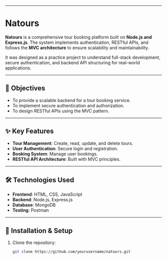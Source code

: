 
---

# Natours

**Natours** is a comprehensive tour booking platform built on **Node.js and Express.js**. The system implements authentication, RESTful APIs, and follows the **MVC architecture** to ensure scalability and maintainability.

It was designed as a practice project to understand full-stack development, secure authentication, and backend API structuring for real-world applications.

---

## 🎯 Objectives
- To provide a scalable backend for a tour booking service.  
- To implement secure authentication and authorization.  
- To design RESTful APIs using the MVC pattern.  

---

## ✨ Key Features
- **Tour Management**: Create, read, update, and delete tours.  
- **User Authentication**: Secure login and registration.  
- **Booking System**: Manage user bookings.  
- **RESTful API Architecture**: Built with MVC principles.  

---

## 🛠 Technologies Used
- **Frontend**: HTML, CSS, JavaScript  
- **Backend**: Node.js, Express.js  
- **Database**: MongoDB  
- **Testing**: Postman  

---

## 🚀 Installation & Setup
1. Clone the repository:  
   ```bash
   git clone https://github.com/yourusername/natours.git
